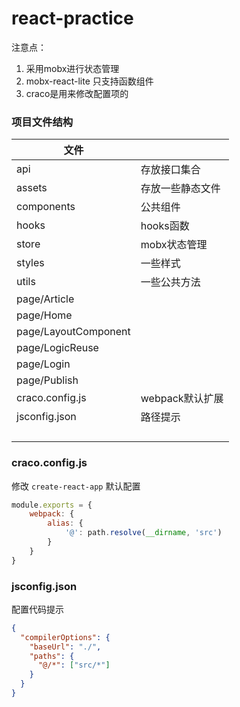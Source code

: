 # react-practice

注意点：

1. 采用mobx进行状态管理
2. mobx-react-lite 只支持函数组件
3. craco是用来修改配置项的

### 项目文件结构

| 文件                 |                  |
| -------------------- | ---------------- |
| api                  | 存放接口集合     |
| assets               | 存放一些静态文件 |
| components           | 公共组件         |
| hooks                | hooks函数        |
| store                | mobx状态管理     |
| styles               | 一些样式         |
| utils                | 一些公共方法     |
| page/Article         |                  |
| page/Home            |                  |
| page/LayoutComponent |                  |
| page/LogicReuse      |                  |
| page/Login           |                  |
| page/Publish         |                  |
| craco.config.js      | webpack默认扩展  |
| jsconfig.json        | 路径提示         |
|                      |                  |
|                      |                  |
|                      |                  |
|                      |                  |

### craco.config.js

修改 `create-react-app` 默认配置

```js
module.exports = {
    webpack: {
        alias: {
            '@': path.resolve(__dirname, 'src')
        }
    }
}
```

### jsconfig.json

配置代码提示

```json
{
  "compilerOptions": {
    "baseUrl": "./",
    "paths": {
      "@/*": ["src/*"]
    }
  }
}

```

